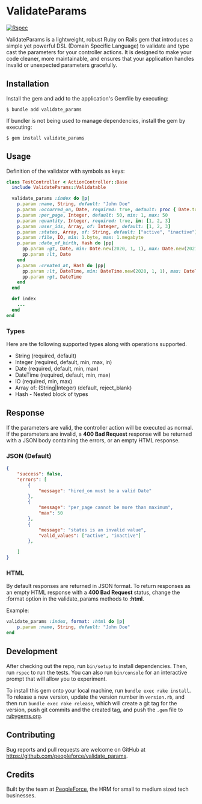 # ValidateParams

[![Rspec](https://github.com/peopleforce/validate_params/actions/workflows/rspec.yml/badge.svg)](https://github.com/peopleforce/validate_params/actions/workflows/rspec.yml)

ValidateParams is a lightweight, robust Ruby on Rails gem that introduces a simple yet powerful DSL (Domain Specific Language) to validate and type cast the parameters for your controller actions. It is designed to make your code cleaner, more maintainable, and ensures that your application handles invalid or unexpected parameters gracefully.

## Installation

Install the gem and add to the application's Gemfile by executing:

    $ bundle add validate_params

If bundler is not being used to manage dependencies, install the gem by executing:

    $ gem install validate_params

## Usage

Definition of the validator with symbols as keys:

```ruby
class TestController < ActionController::Base
  include ValidateParams::Validatable

  validate_params :index do |p|
    p.param :name, String, default: "John Doe"
    p.param :occurred_on, Date, required: true, default: proc { Date.today }
    p.param :per_page, Integer, default: 50, min: 1, max: 50
    p.param :quantity, Integer, required: true, in: [1, 2, 3]
    p.param :user_ids, Array, of: Integer, default: [1, 2, 3]
    p.param :states, Array, of: String, default: ["active", "inactive"], reject_blank: true
    p.param :file, IO, min: 1.byte, max: 1.megabyte
    p.param :date_of_birth, Hash do |pp|
      pp.param :gt, Date, min: Date.new(2020, 1, 1), max: Date.new(2021, 1, 1)
      pp.param :lt, Date
    end
    p.param :created_at, Hash do |pp|
      pp.param :lt, DateTime, min: DateTime.new(2020, 1, 1), max: DateTime.new(2021, 1, 1)
      pp.param :gt, DateTime
    end
  end

  def index
    ...
  end
end
```

### Types

Here are the following supported types along with operations supported.

- String (required, default)
- Integer (required, default, min, max, in)
- Date (required, default, min, max)
- DateTime (required, default, min, max)
- IO (required, min, max)
- Array of: (String|Integer) (default, reject_blank)
- Hash - Nested block of types


## Response

If the parameters are valid, the controller action will be executed as normal. If the parameters are invalid, a **400 Bad Request** response will be returned with a JSON body containing the errors, or an empty HTML response.

### JSON (Default)

```json
{
    "success": false,
    "errors": [
        {
            "message": "hired_on must be a valid Date"
        },
        {
            "message": "per_page cannot be more than maximum",
            "max": 50
        },
        {
            "message": "states is an invalid value",
            "valid_values": ["active", "inactive"]
        },

    ]
}
```

### HTML

By default responses are returned in JSON format. To return responses as an empty HTML response with a **400 Bad Request** status, change the :format option in the validate_params methods to **:html**.

Example:

```ruby
validate_params :index, format: :html do |p|
    p.param :name, String, default: "John Doe"
end
```

## Development

After checking out the repo, run `bin/setup` to install dependencies. Then, run `rspec` to run the tests. You can also run `bin/console` for an interactive prompt that will allow you to experiment.

To install this gem onto your local machine, run `bundle exec rake install`. To release a new version, update the version number in `version.rb`, and then run `bundle exec rake release`, which will create a git tag for the version, push git commits and the created tag, and push the `.gem` file to [rubygems.org](https://rubygems.org).

## Contributing

Bug reports and pull requests are welcome on GitHub at https://github.com/peopleforce/validate_params.

## Credits

Built by the team at [PeopleForce](https://peopleforce.io), the HRM for small to medium sized tech businesses.
